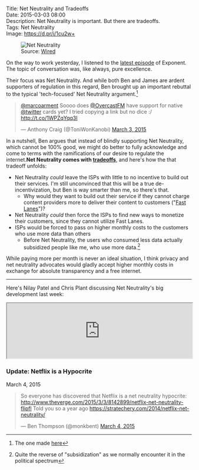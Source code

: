 Title: Net Neutrality and Tradeoffs  
Date: 2015-03-03 08:00  
Description: Net Neutrality is important. But there are tradeoffs.  
Tags: Net Neutrality  
Image: https://d.pr/i/1cu2w+  

<figure>
	<img src="https://d.pr/i/1cu2w+" alt="Net Neutrality" title="Net Neutrality">
	<figcaption class="source">Source: <a href="http://www.wired.com/wp-content/uploads/blogs/opinion/wp-content/uploads/2014/01/net-neutrality-op.jpg" title="Source of photo">Wired</a></figcaption></figure>

On the way to work yesterday, I listened to the [latest episode][1] of Exponent. The topic of conversation was, like always, pure excellence.

Their focus was Net Neutrality. And while both Ben and James are ardent supporters of regulation in this regard, Ben brought up an important rebuttal to the typical 'tech-focused' Net Neutrality argument.[^1]

<blockquote lang="en"><p><a href="https://twitter.com/marcoarment" title="Marco Arment on Twitter">@marcoarment</a> Soooo does <a href="https://twitter.com/OvercastFM" title="Overcast account on Twitter">@OvercastFM</a> have support for native <a href="https://twitter.com/twitter" title="Official Twitter account on Twitter">@twitter</a> cards yet? I tried copying a link but no dice :/ <a href="http://t.co/1WPZqYqq3I" title="Me asking Marco a question about Ovecast cards">http://t.co/1WPZqYqq3I</a></p>&mdash; Anthony Craig (@ToniWonKanobi) <a href="https://twitter.com/ToniWonKanobi/status/572771760392675328" title="Original post to Marco Arment">March 3, 2015</a></blockquote>

In a nutshell, Ben argues that instead of blindly supporting Net Neutrality, which cannot be 100% good, we might do better to fully acknowledge and come to terms with the ramifications of our desire to regulate the internet.**Net Neutrality comes with [tradeoffs][2]**, and here's how the that tradeoff unfolds:

* Net Neutrality *could* leave the ISPs with little to no incentive to build out their services. I'm still unconvinced that this will be a true de-incentivization, but Ben is way smarter than me, so there's that.
	* Why would they want to build out their service if they cannot charge content providers more to deliver their content to customers ("[Fast Lanes][3]")?
* Net Neutrality *could* then force the ISPs to find new ways to monetize their customers, since they cannot utilize Fast Lanes. 
* ISPs would be forced to pass on higher monthly costs to the customers who use more data than others
	* Before Net Neutrality, the users who consumed less data actually subsidized people like me, who use more data.[^2] 

While paying more per month is never an ideal situation, I think privacy and net neutrality advocates would gladly accept higher monthly costs in exchange for absolute transparency and a free internet. 

***

Here's Nilay Patel and Chris Plant discussing Net Neutrality's big development last week:

<iframe style="width: 100%;" src="https://w.soundcloud.com/player/?url=https%3A//api.soundcloud.com/tracks/193999672&amp;color=ff5500"></iframe>

<aside class="update">

### Update: Netflix is a Hypocrite

March 4, 2015
<!-- {.updatetime} -->

<blockquote><p>So everyone has discovered that Netflix is a net neutrality hypocrite: <a href="http://www.theverge.com/2015/3/3/8142899/netflix-net-neutrality-flipfl" title="The Verge commenting on Netflix and net neutrality">http://www.theverge.com/2015/3/3/8142899/netflix-net-neutrality-flipfl</a>&#10;&#10;Told you so a year ago <a href="https://stratechery.com/2014/netflix-net-neutrality/" title="Ben Thompson on net neutrality">https://stratechery.com/2014/netflix-net-neutrality/</a></p>&mdash; Ben Thompson (@monkbent) <a href="https://twitter.com/monkbent/status/573141062073520128" title="Ben Thompson telling us he was right about this a year ago">March 4, 2015</a></blockquote>

</aside>

[^1]: The one made [here][a]
[^2]: Quite the reverse of "subsidization" as we normally encounter it in the political spectrum

[a]: /2015/2/3/my-take-on-net-neutrality "My take on net neutrality"

[1]: https://overcast.fm/+BihnR0COE "Exponent, episode 36"
[2]: http://stratechery.com/2014/netflix-net-neutrality/ "Ben Thompson's post on net neutrality"
[3]: http://en.wikipedia.org/wiki/Net_neutrality_in_the_United_States#FCC_Open_Internet_Order_.282010.29 "Wikipedia: Net neutrality"